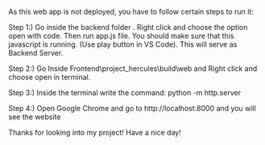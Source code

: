 As this web app is not deployed, you have to follow certain steps to run it:

Step 1:) Go inside the backend folder . Right click and choose the option open with code. Then run app.js file. You should make sure that this javascript is running. (Use play button in VS Code). This will serve as Backend Server.

Step 2:) Go Inside Frontend\project_hercules\build\web and Right click and choose open in terminal. 

Step 3:) Inside the terminal write the command:  python -m http.server

Step 4:) Open Google Chrome and go to http://localhost:8000 and you will see the website

Thanks for looking into my project! Have a nice day!
